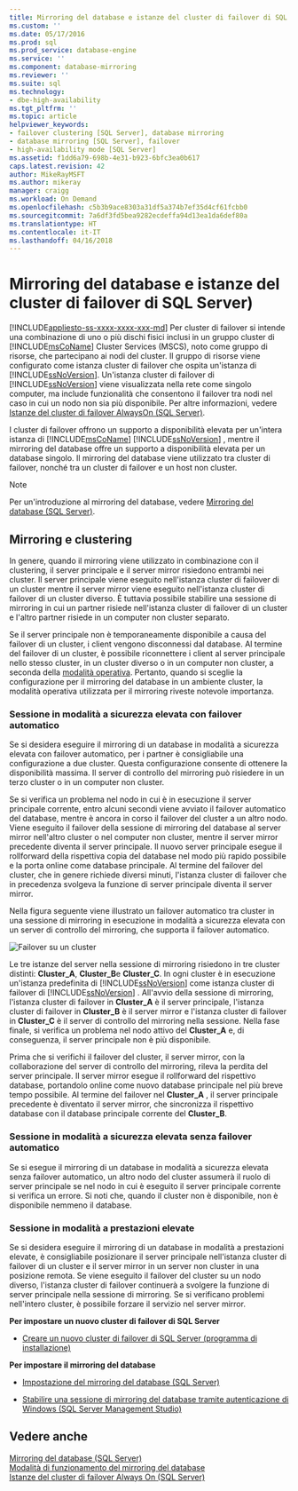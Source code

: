 ```yaml
---
title: Mirroring del database e istanze del cluster di failover di SQL Server | Microsoft Docs
ms.custom: ''
ms.date: 05/17/2016
ms.prod: sql
ms.prod_service: database-engine
ms.service: ''
ms.component: database-mirroring
ms.reviewer: ''
ms.suite: sql
ms.technology:
- dbe-high-availability
ms.tgt_pltfrm: ''
ms.topic: article
helpviewer_keywords:
- failover clustering [SQL Server], database mirroring
- database mirroring [SQL Server], failover
- high-availability mode [SQL Server]
ms.assetid: f1dd6a79-698b-4e31-b923-6bfc3ea0b617
caps.latest.revision: 42
author: MikeRayMSFT
ms.author: mikeray
manager: craigg
ms.workload: On Demand
ms.openlocfilehash: c5b3b9ace8303a31df5a374b7ef35d4cf61fcbb0
ms.sourcegitcommit: 7a6df3fd5bea9282ecdeffa94d13ea1da6def80a
ms.translationtype: HT
ms.contentlocale: it-IT
ms.lasthandoff: 04/16/2018
---
```

# <a name="database-mirroring-and-sql-server-failover-cluster-instances"></a>Mirroring del database e istanze del cluster di failover di SQL Server)
[!INCLUDE[appliesto-ss-xxxx-xxxx-xxx-md](../../includes/appliesto-ss-xxxx-xxxx-xxx-md.md)]
  Per cluster di failover si intende una combinazione di uno o più dischi fisici inclusi in un gruppo cluster di [!INCLUDE[msCoName](../../includes/msconame-md.md)] Cluster Services (MSCS), noto come gruppo di risorse, che partecipano ai nodi del cluster. Il gruppo di risorse viene configurato come istanza cluster di failover che ospita un'istanza di [!INCLUDE[ssNoVersion](../../includes/ssnoversion-md.md)]. Un'istanza cluster di failover di [!INCLUDE[ssNoVersion](../../includes/ssnoversion-md.md)] viene visualizzata nella rete come singolo computer, ma include funzionalità che consentono il failover tra nodi nel caso in cui un nodo non sia più disponibile. Per altre informazioni, vedere [Istanze del cluster di failover AlwaysOn &#40;SQL Server&#41;](../../sql-server/failover-clusters/windows/always-on-failover-cluster-instances-sql-server.md).  
  
 I cluster di failover offrono un supporto a disponibilità elevata per un'intera istanza di [!INCLUDE[msCoName](../../includes/msconame-md.md)] [!INCLUDE[ssNoVersion](../../includes/ssnoversion-md.md)] , mentre il mirroring del database offre un supporto a disponibilità elevata per un database singolo. Il mirroring del database viene utilizzato tra cluster di failover, nonché tra un cluster di failover e un host non cluster.  
  
> [!NOTE]  
>  Per un'introduzione al mirroring del database, vedere [Mirroring del database &#40;SQL Server&#41;](../../database-engine/database-mirroring/database-mirroring-sql-server.md).  
  
## <a name="mirroring-and-clustering"></a>Mirroring e clustering  
 In genere, quando il mirroring viene utilizzato in combinazione con il clustering, il server principale e il server mirror risiedono entrambi nei cluster. Il server principale viene eseguito nell'istanza cluster di failover di un cluster mentre il server mirror viene eseguito nell'istanza cluster di failover di un cluster diverso. È tuttavia possibile stabilire una sessione di mirroring in cui un partner risiede nell'istanza cluster di failover di un cluster e l'altro partner risiede in un computer non cluster separato.  
  
 Se il server principale non è temporaneamente disponibile a causa del failover di un cluster, i client vengono disconnessi dal database. Al termine del failover di un cluster, è possibile riconnettere i client al server principale nello stesso cluster, in un cluster diverso o in un computer non cluster, a seconda della [modalità operativa](../../database-engine/database-mirroring/database-mirroring-operating-modes.md). Pertanto, quando si sceglie la configurazione per il mirroring del database in un ambiente cluster, la modalità operativa utilizzata per il mirroring riveste notevole importanza.  
  
### <a name="high-safety-mode-session-with-automatic-failover"></a>Sessione in modalità a sicurezza elevata con failover automatico  
 Se si desidera eseguire il mirroring di un database in modalità a sicurezza elevata con failover automatico, per i partner è consigliabile una configurazione a due cluster. Questa configurazione consente di ottenere la disponibilità massima. Il server di controllo del mirroring può risiedere in un terzo cluster o in un computer non cluster.  
  
 Se si verifica un problema nel nodo in cui è in esecuzione il server principale corrente, entro alcuni secondi viene avviato il failover automatico del database, mentre è ancora in corso il failover del cluster a un altro nodo. Viene eseguito il failover della sessione di mirroring del database al server mirror nell'altro cluster o nel computer non cluster, mentre il server mirror precedente diventa il server principale. Il nuovo server principale esegue il rollforward della rispettiva copia del database nel modo più rapido possibile e la porta online come database principale. Al termine del failover del cluster, che in genere richiede diversi minuti, l'istanza cluster di failover che in precedenza svolgeva la funzione di server principale diventa il server mirror.  
  
 Nella figura seguente viene illustrato un failover automatico tra cluster in una sessione di mirroring in esecuzione in modalità a sicurezza elevata con un server di controllo del mirroring, che supporta il failover automatico.  
  
 ![Failover su un cluster](../../database-engine/database-mirroring/media/dbm-and-failover-clustering.gif "Failover su un cluster")  
  
 Le tre istanze del server nella sessione di mirroring risiedono in tre cluster distinti: **Cluster_A**, **Cluster_B**e **Cluster_C**. In ogni cluster è in esecuzione un'istanza predefinita di [!INCLUDE[ssNoVersion](../../includes/ssnoversion-md.md)] come istanza cluster di failover di [!INCLUDE[ssNoVersion](../../includes/ssnoversion-md.md)] . All'avvio della sessione di mirroring, l'istanza cluster di failover in **Cluster_A** è il server principale, l'istanza cluster di failover in **Cluster_B** è il server mirror e l'istanza cluster di failover in **Cluster_C** è il server di controllo del mirroring nella sessione. Nella fase finale, si verifica un problema nel nodo attivo del **Cluster_A** e, di conseguenza, il server principale non è più disponibile.  
  
 Prima che si verifichi il failover del cluster, il server mirror, con la collaborazione del server di controllo del mirroring, rileva la perdita del server principale. Il server mirror esegue il rollforward del rispettivo database, portandolo online come nuovo database principale nel più breve tempo possibile. Al termine del failover nel **Cluster_A** , il server principale precedente è diventato il server mirror, che sincronizza il rispettivo database con il database principale corrente del **Cluster_B**.  
  
### <a name="high-safety-mode-session-without-automatic-failover"></a>Sessione in modalità a sicurezza elevata senza failover automatico  
 Se si esegue il mirroring di un database in modalità a sicurezza elevata senza failover automatico, un altro nodo del cluster assumerà il ruolo di server principale se nel nodo in cui è eseguito il server principale corrente si verifica un errore. Si noti che, quando il cluster non è disponibile, non è disponibile nemmeno il database.  
  
### <a name="high-performance-mode-session"></a>Sessione in modalità a prestazioni elevate  
 Se si desidera eseguire il mirroring di un database in modalità a prestazioni elevate, è consigliabile posizionare il server principale nell'istanza cluster di failover di un cluster e il server mirror in un server non cluster in una posizione remota. Se viene eseguito il failover del cluster su un nodo diverso, l'istanza cluster di failover continuerà a svolgere la funzione di server principale nella sessione di mirroring. Se si verificano problemi nell'intero cluster, è possibile forzare il servizio nel server mirror.  
  
 **Per impostare un nuovo cluster di failover di SQL Server**  
  
-   [Creare un nuovo cluster di failover di SQL Server &#40;programma di installazione&#41;](../../sql-server/failover-clusters/install/create-a-new-sql-server-failover-cluster-setup.md)  
  
 **Per impostare il mirroring del database**  
  
-   [Impostazione del mirroring del database &#40;SQL Server&#41;](../../database-engine/database-mirroring/setting-up-database-mirroring-sql-server.md)  
  
-   [Stabilire una sessione di mirroring del database tramite autenticazione di Windows &#40;SQL Server Management Studio&#41;](../../database-engine/database-mirroring/establish-database-mirroring-session-windows-authentication.md)  
  
## <a name="see-also"></a>Vedere anche  
 [Mirroring del database &#40;SQL Server&#41;](../../database-engine/database-mirroring/database-mirroring-sql-server.md)   
 [Modalità di funzionamento del mirroring del database](../../database-engine/database-mirroring/database-mirroring-operating-modes.md)   
 [Istanze del cluster di failover Always On &#40;SQL Server&#41;](../../sql-server/failover-clusters/windows/always-on-failover-cluster-instances-sql-server.md)  
  
  
